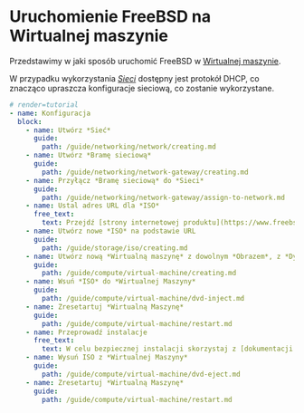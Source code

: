 # Uruchomienie FreeBSD na Wirtualnej maszynie

Przedstawimy w jaki sposób uruchomić FreeBSD w [Wirtualnej maszynie](/resource/compute/virtual-machine.md).

W przypadku wykorzystania *[Sieci](/resource/networking/network.md)* dostępny jest protokół DHCP, co znacząco upraszcza konfiguracje sieciową, co zostanie wykorzystane.

```yaml
# render=tutorial
- name: Konfiguracja
  block:
    - name: Utwórz *Sieć*
      guide:
        path: /guide/networking/network/creating.md
    - name: Utwórz *Bramę sieciową*
      guide:
        path: /guide/networking/network-gateway/creating.md
    - name: Przyłącz *Bramę sieciową* do *Sieci*
      guide:
        path: /guide/networking/network-gateway/assign-to-network.md
    - name: Ustal adres URL dla *ISO*
      free_text:
        text: Przejdź [strony internetowej produktu](https://www.freebsd.org/where.html). W sekcji "Installer Images" wybierz ```amd64```. Odszukaj obraz DVD w formacie ``*.iso`` i go skopiuj, gdyż będzie konieczny w kolejnym etapie.
    - name: Utwórz nowe *ISO* na podstawie URL
      guide:
        path: /guide/storage/iso/creating.md
    - name: Utwórz nową *Wirtualną maszynę* z dowolnym *Obrazem*, z *Dyskiem* wybranego rozmiaru i przyłączoną do *Sieci*
      guide:
        path: /guide/compute/virtual-machine/creating.md
    - name: Wsuń *ISO* do *Wirtualnej Maszyny*
      guide: 
        path: /guide/compute/virtual-machine/dvd-inject.md
    - name: Zresetartuj *Wirtualną Maszynę*
      guide:
        path: /guide/compute/virtual-machine/restart.md
    - name: Przeprowadź instalacje
      free_text: 
        text: W celu bezpiecznej instalacji skorzystaj z [dokumentacji FreeBSD](https://www.freebsd.org/doc/en_US.ISO8859-1/books/handbook/bsdinstall-start.html). Wszelkie etapy przeprowadź wedle uznania i dokumentacji. Skonfiguruj sieć IPv4 w oparciu o DHCP.
    - name: Wysuń ISO z *Wirtualnej Maszyny*
      guide: 
        path: /guide/compute/virtual-machine/dvd-eject.md
    - name: Zresetartuj *Wirtualną Maszynę*
      guide:
        path: /guide/compute/virtual-machine/restart.md
```